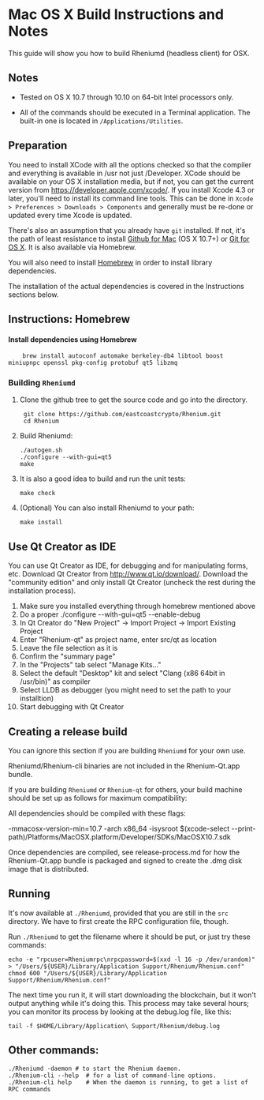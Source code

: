 Mac OS X Build Instructions and Notes
====================================
This guide will show you how to build Rheniumd (headless client) for OSX.

Notes
-----

* Tested on OS X 10.7 through 10.10 on 64-bit Intel processors only.

* All of the commands should be executed in a Terminal application. The
built-in one is located in `/Applications/Utilities`.

Preparation
-----------

You need to install XCode with all the options checked so that the compiler
and everything is available in /usr not just /Developer. XCode should be
available on your OS X installation media, but if not, you can get the
current version from https://developer.apple.com/xcode/. If you install
Xcode 4.3 or later, you'll need to install its command line tools. This can
be done in `Xcode > Preferences > Downloads > Components` and generally must
be re-done or updated every time Xcode is updated.

There's also an assumption that you already have `git` installed. If
not, it's the path of least resistance to install [Github for Mac](https://mac.github.com/)
(OS X 10.7+) or
[Git for OS X](https://code.google.com/p/git-osx-installer/). It is also
available via Homebrew.

You will also need to install [Homebrew](http://brew.sh) in order to install library
dependencies.

The installation of the actual dependencies is covered in the Instructions
sections below.

Instructions: Homebrew
----------------------

#### Install dependencies using Homebrew

        brew install autoconf automake berkeley-db4 libtool boost miniupnpc openssl pkg-config protobuf qt5 libzmq

### Building `Rheniumd`

1. Clone the github tree to get the source code and go into the directory.

        git clone https://github.com/eastcoastcrypto/Rhenium.git
        cd Rhenium

2.  Build Rheniumd:

        ./autogen.sh
        ./configure --with-gui=qt5
        make

3.  It is also a good idea to build and run the unit tests:

        make check

4.  (Optional) You can also install Rheniumd to your path:

        make install

Use Qt Creator as IDE
------------------------
You can use Qt Creator as IDE, for debugging and for manipulating forms, etc.
Download Qt Creator from http://www.qt.io/download/. Download the "community edition" and only install Qt Creator (uncheck the rest during the installation process).

1. Make sure you installed everything through homebrew mentioned above
2. Do a proper ./configure --with-gui=qt5 --enable-debug
3. In Qt Creator do "New Project" -> Import Project -> Import Existing Project
4. Enter "Rhenium-qt" as project name, enter src/qt as location
5. Leave the file selection as it is
6. Confirm the "summary page"
7. In the "Projects" tab select "Manage Kits..."
8. Select the default "Desktop" kit and select "Clang (x86 64bit in /usr/bin)" as compiler
9. Select LLDB as debugger (you might need to set the path to your installtion)
10. Start debugging with Qt Creator

Creating a release build
------------------------
You can ignore this section if you are building `Rheniumd` for your own use.

Rheniumd/Rhenium-cli binaries are not included in the Rhenium-Qt.app bundle.

If you are building `Rheniumd` or `Rhenium-qt` for others, your build machine should be set up
as follows for maximum compatibility:

All dependencies should be compiled with these flags:

 -mmacosx-version-min=10.7
 -arch x86_64
 -isysroot $(xcode-select --print-path)/Platforms/MacOSX.platform/Developer/SDKs/MacOSX10.7.sdk

Once dependencies are compiled, see release-process.md for how the Rhenium-Qt.app
bundle is packaged and signed to create the .dmg disk image that is distributed.

Running
-------

It's now available at `./Rheniumd`, provided that you are still in the `src`
directory. We have to first create the RPC configuration file, though.

Run `./Rheniumd` to get the filename where it should be put, or just try these
commands:

    echo -e "rpcuser=Rheniumrpc\nrpcpassword=$(xxd -l 16 -p /dev/urandom)" > "/Users/${USER}/Library/Application Support/Rhenium/Rhenium.conf"
    chmod 600 "/Users/${USER}/Library/Application Support/Rhenium/Rhenium.conf"

The next time you run it, it will start downloading the blockchain, but it won't
output anything while it's doing this. This process may take several hours;
you can monitor its process by looking at the debug.log file, like this:

    tail -f $HOME/Library/Application\ Support/Rhenium/debug.log

Other commands:
-------

    ./Rheniumd -daemon # to start the Rhenium daemon.
    ./Rhenium-cli --help  # for a list of command-line options.
    ./Rhenium-cli help    # When the daemon is running, to get a list of RPC commands
